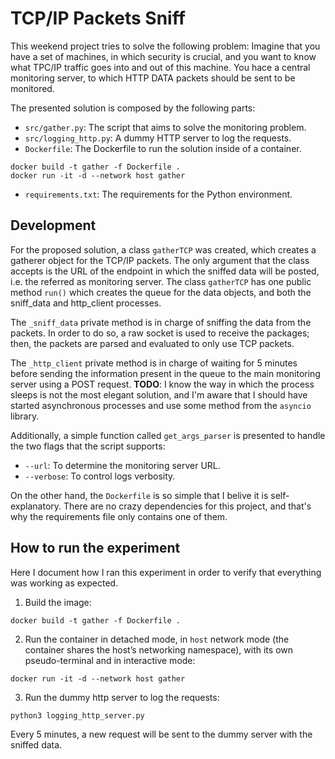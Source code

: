 # TCP/IP Packets Sniff
This weekend project tries to solve the following problem: Imagine that you have a set of machines, in which security is crucial, and you want to know what TPC/IP traffic goes into and out of this machine. You hace a central monitoring server, to which HTTP DATA packets should be sent to be monitored. 

The presented solution is composed by the following parts:
* `src/gather.py`: The script that aims to solve the monitoring problem.
* `src/logging_http.py`: A dummy HTTP server to log the requests.
* `Dockerfile`: The Dockerfile to run the solution inside of a container. 
```
docker build -t gather -f Dockerfile .
docker run -it -d --network host gather
```
* `requirements.txt`: The requirements for the Python environment.

## Development
For the proposed solution, a class `gatherTCP` was created, which creates a gatherer object for the TCP/IP packets. The only argument that the class accepts is the URL of the endpoint in which the sniffed data will be posted, i.e. the referred as monitoring server. 
The class `gatherTCP` has one public method `run()` which creates the queue for the data objects, and both the sniff_data and http_client processes. 

The `_sniff_data` private method is in charge of sniffing the data from the packets. In order to do so, a raw socket is used to receive the packages; then, the packets are parsed and evaluated to only use TCP packets.

The `_http_client` private method is in charge of waiting for 5 minutes before sending the information present in the queue to the main monitoring server using a POST request. 
**TODO**: I know the way in which the process sleeps is not the most elegant solution, and I'm aware that I should have started asynchronous processes and use some method from the `asyncio` library.

Additionally, a simple function called `get_args_parser` is presented to handle the two flags that the script supports:
* `--url`: To determine the monitoring server URL.
* `--verbose`: To control logs verbosity. 

On the other hand, the `Dockerfile` is so simple that I belive it is self-explanatory. There are no crazy dependencies for this project, and that's why the requirements file only contains one of them.

## How to run the experiment
Here I document how I ran this experiment in order to verify that everything was working as expected.

1. Build the image:
```
docker build -t gather -f Dockerfile .
```

2. Run the container in detached mode, in `host` network mode (the container shares the host’s networking namespace), with its own pseudo-terminal and in interactive mode:
```
docker run -it -d --network host gather
```

3. Run the dummy http server to log the requests:
```
python3 logging_http_server.py
```

Every 5 minutes, a new request will be sent to the dummy server with the sniffed data.

